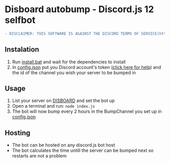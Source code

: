 # Disboard autobump - Discord.js 12 selfbot
```diff
- DISCLAIMER: THIS SOFTWARE IS AGAINST THE DISCORD TERMS OF SERVICE(https://discord.com/terms) AND WAS ONLY MADE FOR EDUCATIONAL PURPOSES. IT SHOULD NOT BE USED WITH MALICIOUS INTENTS. I AM NOT RESPONSIBLE FOR ANY DAMAGE CREATED BY THIS BOT.
```
## Instalation
1. Run [install.bat](https://github.com/Pol528/Disboard-autobump/edit/master/install.bat) and wait for the dependencies to install
2. In [config.json](https://github.com/Pol528/Disboard-autobump/blob/main/config.json) put you Discord account's token ([click here for help](https://www.google.com/search?q=how+to+get+your+discord+token&rlz=1C1GCEA_enRO957RO957&sxsrf=AOaemvKOPn0ifpVj2w_rQhiUOJWrxf9FoA%3A1630855920841&ei=8OI0YfPmMtqB9u8PyN672A0&oq=how+to+get+your+discord+token&gs_lp=Egdnd3Mtd2l6uAED-AEBMgQQABhDMgUQABiABDIFEAAYgAQyBRAAGIAEMgYQABgWGB4yBhAAGBYYHjIGEAAYFhgeMgYQABgWGB4yBhAAGBYYHjIGEAAYFhgewgIHECMYsAMYJ8ICBxAAGEcYsAPCAgQQIxgnwgIFEAAYywGQBglI3RRQtgxYkRNwAXgCyAEAkAEAmAFqoAGzBKoBAzUuMeIDBCBBGACIBgE&sclient=gws-wiz&ved=0ahUKEwjznt3ek-jyAhXagP0HHUjvDtsQ4dUDCA8&uact=5#kpvalbx=_9OI0YbbaFPGH9u8P59Sd8AY54)) and the id of the channel you wish your server to be bumped in
## Usage
1. List your server on [DISBOARD](https://disboard.org/) and set the bot up
2. Open a terminal and run: ```node index.js```
3. The bot will now bump every 2 hours in the BumpChannel you set up in [config.json](https://github.com/Pol528/Disboard-autobump/blob/main/config.json)

## Hosting
- The bot can be hosted on any discord.js bot host
- The bot calculates the time untill the server can be bumped next so restarts are not a problem
